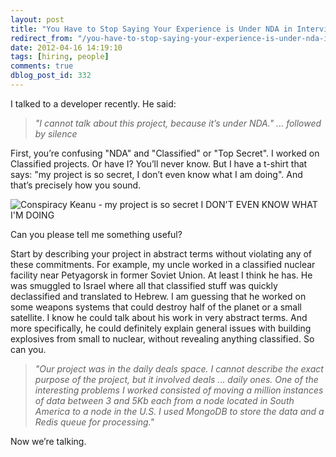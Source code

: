 ```yaml
---
layout: post
title: "You Have to Stop Saying Your Experience is Under NDA in Interviews"
redirect_from: "/you-have-to-stop-saying-your-experience-is-under-nda-in-interviews/"
date: 2012-04-16 14:19:10
tags: [hiring, people]
comments: true
dblog_post_id: 332
---
```

I talked to a developer recently. He said:

> _"I cannot talk about this project, because it’s under NDA." ... followed by silence_

First, you’re confusing "NDA" and "Classified" or "Top Secret". I worked on Classified projects. Or have I? You’ll never know. But I have a t-shirt that says: "my project is so secret, I don’t even know what I am doing". And that’s precisely how you sound.

![Conspiracy Keanu - my project is so secret I DON'T EVEN KNOW WHAT I'M DOING](http://cdn.memegenerator.net/instances/400x/18689460.jpg)

Can you please tell me something useful?

Start by describing your project in abstract terms without violating any of these commitments. For example, my uncle worked in a classified nuclear facility near Petyagorsk in former Soviet Union. At least I think he has. He was smuggled to Israel where all that classified stuff was quickly declassified and translated to Hebrew. I am guessing that he worked on some weapons systems that could destroy half of the planet or a small satellite. I know he could talk about his work in very abstract terms. And more specifically, he could definitely explain general issues with building explosives from small to nuclear, without revealing anything classified. So can you.

> _"Our project was in the daily deals space. I cannot describe the exact purpose of the project, but it involved deals ... daily ones. One of the interesting problems I worked consisted of moving a million instances of data between 3 and 5Kb each from a node located in South America to a node in the U.S. I used MongoDB to store the data and a Redis queue for processing."_

Now we’re talking.
